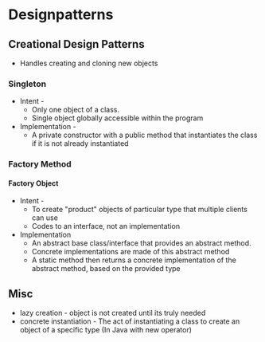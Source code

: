 # Designpatterns

## Creational Design Patterns
- Handles creating and cloning new objects

### Singleton
- Intent -
    - Only one object of a class.
    - Single object globally accessible within the program
- Implementation -
    - A private constructor with a public method that instantiates the class if it is not already instantiated

### Factory Method

#### Factory Object
- Intent - 
    - To create "product" objects of particular type that multiple clients can use
    - Codes to an interface, not an implementation
- Implementation
    - An abstract base class/interface that provides an abstract method.
    - Concrete implementations are made of this abstract method
    - A static method then returns a concrete implementation of the abstract method, based on the provided type


## Misc
- lazy creation - object is not created until its truly needed
- concrete instantiation - The act of instantiating a class to create an object of a specific type (In Java with new operator)